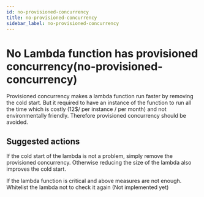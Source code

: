 ```yaml
---
id: no-provisioned-concurrency
title: no-provisioned-concurrency
sidebar_label: no-provisioned-concurrency
---
```


# No Lambda function has provisioned concurrency(no-provisioned-concurrency)

Provisioned concurrency makes a lambda function run faster by removing the cold start. But it required to have an instance of the function to run all the time which is costly (12$/ per instance / per month) and not environmentally friendly. Therefore provisioned concurrency should be avoided.

## Suggested actions

If the cold start of the lambda is not a problem, simply remove the provisioned concurrency.
Otherwise reducing the size of the lambda also improves the cold start.

If the lambda function is critical and above measures are not enough. Whitelist the lambda not to check it again (Not implemented yet)
